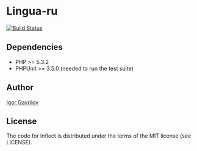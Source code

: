 Lingua-ru
=============================

[![Build Status](https://secure.travis-ci.org/mytholog/Lingua-ru.png?branch=master)](http://travis-ci.org/mytholog/Lingua-ru)

## Dependencies

- PHP >= 5.3.2
- PHPUnit >= 3.5.0 (needed to run the test suite)

## Author

[Igor Gavrilov](mailto:mytholog@yandex.com)

## License

The code for Inflect is distributed under the terms of the MIT license (see LICENSE).
